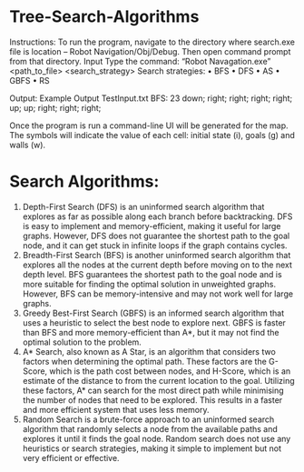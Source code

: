 # Tree-Search-Algorithms

Instructions: 
To run the program, navigate to the directory where search.exe file is location – Robot Navigation/Obj/Debug. Then open command prompt from that directory.
Input
Type the command: “Robot Navagation.exe” <path_to_file> <search_strategy> 
Search strategies:
•	BFS
•	DFS
•	AS
•	GBFS
•	RS

Output:
Example Output
TestInput.txt 
BFS: 23 
down; right; right; right; right; up; up; right; right; right;


Once the program is run a command-line UI will be generated for the map. The symbols will indicate the value of each cell: initial state (i), goals (g) and walls (w).



# Search Algorithms: 
1.	Depth-First Search (DFS) is an uninformed search algorithm that explores as far as possible along each branch before backtracking. DFS is easy to implement and memory-efficient, making it useful for large graphs. However, DFS does not guarantee the shortest path to the goal node, and it can get stuck in infinite loops if the graph contains cycles.
2.	Breadth-First Search (BFS) is another uninformed search algorithm that explores all the nodes at the current depth before moving on to the next depth level. BFS guarantees the shortest path to the goal node and is more suitable for finding the optimal solution in unweighted graphs. However, BFS can be memory-intensive and may not work well for large graphs.
3.	Greedy Best-First Search (GBFS) is an informed search algorithm that uses a heuristic to select the best node to explore next. GBFS is faster than BFS and more memory-efficient than A*, but it may not find the optimal solution to the problem.
4.	A* Search, also known as A Star, is an algorithm that considers two factors when determining the optimal path. These factors are the G-Score, which is the path cost between nodes, and H-Score, which is an estimate of the distance to from the current location to the goal. Utilizing these factors, A* can search for the most direct path while minimising the number of nodes that need to be explored. This results in a faster and more efficient system that uses less memory. 
5.	Random Search is a brute-force approach to an uninformed search algorithm that randomly selects a node from the available paths and explores it until it finds the goal node. Random search does not use any heuristics or search strategies, making it simple to implement but not very efficient or effective.

